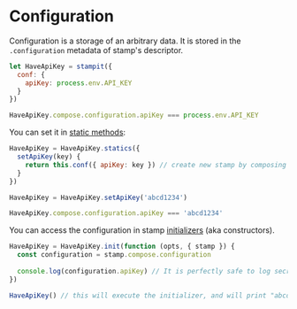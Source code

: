 # Configuration

Configuration is a storage of an arbitrary data. It is stored in the `.configuration` metadata of stamp's descriptor.

```js
let HaveApiKey = stampit({
  conf: {
    apiKey: process.env.API_KEY
  }
})

HaveApiKey.compose.configuration.apiKey === process.env.API_KEY
```

You can set it in [static methods](/static-properties.md):

```js
HaveApiKey = HaveApiKey.statics({
  setApiKey(key) {
    return this.conf({ apiKey: key }) // create new stamp by composing parent stamp with some configuration
  }
})

HaveApiKey = HaveApiKey.setApiKey('abcd1234')

HaveApiKey.compose.configuration.apiKey === 'abcd1234'
```

You can access the configuration in stamp [initializers](/initializers.md) \(aka constructors\).

```js
HaveApiKey = HaveApiKey.init(function (opts, { stamp }) {
  const configuration = stamp.compose.configuration
  
  console.log(configuration.apiKey) // It is perfectly safe to log secret API keys. Right?
})

HaveApiKey() // this will execute the initializer, and will print "abcd1234" to the console
```





